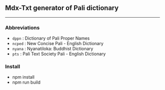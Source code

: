 ## Mdx-Txt generator of Pali dictionary
---
### Abbreviations
- `dppn` : Dictionary of Pali Proper Names
- `ncped` : New Concise Pali - English Dictionary
- `nyana` : Nyanatiloka: Buddhist Dictionary
- `pts` : Pali Text Society Pali - English Dictionary

### Install
- npm install
- npm run build
